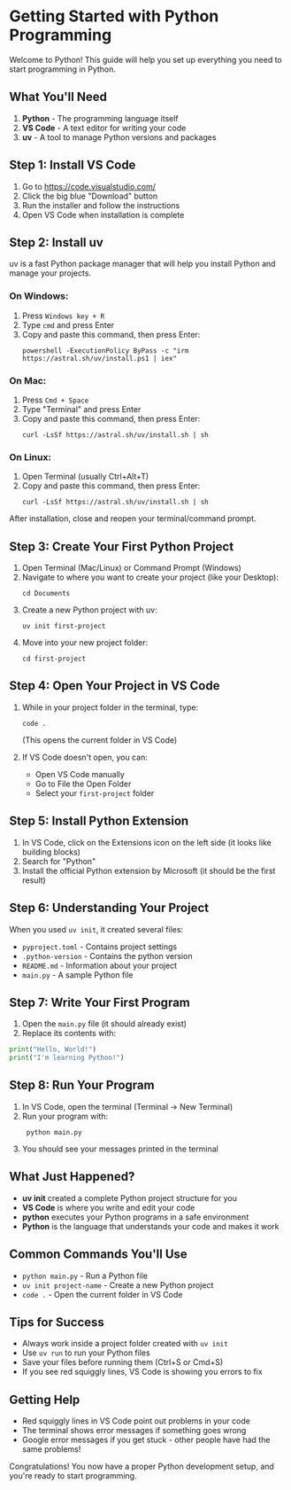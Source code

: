 # Getting Started with Python Programming

Welcome to Python! This guide will help you set up everything you need to start programming in Python.

## What You'll Need

1. **Python** - The programming language itself
2. **VS Code** - A text editor for writing your code
3. **uv** - A tool to manage Python versions and packages

## Step 1: Install VS Code

1. Go to https://code.visualstudio.com/
2. Click the big blue "Download" button
3. Run the installer and follow the instructions
4. Open VS Code when installation is complete

## Step 2: Install uv

uv is a fast Python package manager that will help you install Python and manage your projects.

### On Windows:

1. Press `Windows key + R`
2. Type `cmd` and press Enter
3. Copy and paste this command, then press Enter:
   ```
   powershell -ExecutionPolicy ByPass -c "irm https://astral.sh/uv/install.ps1 | iex"
   ```

### On Mac:

1. Press `Cmd + Space`
2. Type "Terminal" and press Enter
3. Copy and paste this command, then press Enter:
   ```
   curl -LsSf https://astral.sh/uv/install.sh | sh
   ```

### On Linux:

1. Open Terminal (usually Ctrl+Alt+T)
2. Copy and paste this command, then press Enter:
   ```
   curl -LsSf https://astral.sh/uv/install.sh | sh
   ```

After installation, close and reopen your terminal/command prompt.

## Step 3: Create Your First Python Project

1. Open Terminal (Mac/Linux) or Command Prompt (Windows)
2. Navigate to where you want to create your project (like your Desktop):
   ```
   cd Documents
   ```
3. Create a new Python project with uv:
   ```
   uv init first-project
   ```
4. Move into your new project folder:
   ```
   cd first-project
   ```

## Step 4: Open Your Project in VS Code

1. While in your project folder in the terminal, type:
   ```
   code .
   ```
   (This opens the current folder in VS Code)

2. If VS Code doesn't open, you can:
    - Open VS Code manually
    - Go to File the Open Folder
    - Select your `first-project` folder

## Step 5: Install Python Extension

1. In VS Code, click on the Extensions icon on the left side (it looks like building blocks)
2. Search for "Python"
3. Install the official Python extension by Microsoft (it should be the first result)

## Step 6: Understanding Your Project

When you used `uv init`, it created several files:

- `pyproject.toml` - Contains project settings
- `.python-version` - Contains the python version
- `README.md` - Information about your project
- `main.py` - A sample Python file

## Step 7: Write Your First Program

1. Open the `main.py` file (it should already exist)
2. Replace its contents with:

```python
print("Hello, World!")
print("I'm learning Python!")
```

## Step 8: Run Your Program

1. In VS Code, open the terminal (Terminal → New Terminal)
2. Run your program with:
   ```
    python main.py
   ```
3. You should see your messages printed in the terminal

## What Just Happened?

- **uv init** created a complete Python project structure for you
- **VS Code** is where you write and edit your code
- **python** executes your Python programs in a safe environment
- **Python** is the language that understands your code and makes it work

## Common Commands You'll Use

- `python main.py` - Run a Python file
- `uv init project-name` - Create a new Python project
- `code .` - Open the current folder in VS Code

## Tips for Success

- Always work inside a project folder created with `uv init`
- Use `uv run` to run your Python files
- Save your files before running them (Ctrl+S or Cmd+S)
- If you see red squiggly lines, VS Code is showing you errors to fix

## Getting Help

- Red squiggly lines in VS Code point out problems in your code
- The terminal shows error messages if something goes wrong
- Google error messages if you get stuck - other people have had the same problems!

Congratulations! You now have a proper Python development setup, and you're ready to start programming.
